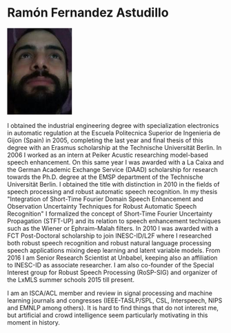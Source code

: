 Ramón Fernandez Astudillo
=========================

<img src="images/photo_2018.jpg">

I obtained the industrial engineering degree with specialization electronics in automatic regulation at the Escuela Politecnica Superior de Ingenieria de Gijon (Spain) in 2005, completing the last year and final thesis of this degree with an Erasmus scholarship at the Technische Universität Berlin. In 2006 I worked as an intern at Peiker Acustic researching model-based speech enhancement. On this same year I was awarded with a La Caixa and the German Academic Exchange Service (DAAD) scholarship for research towards the Ph.D. degree at the EMSP department of the Technische Universität Berlin. I obtained the title with distinction in 2010 in the fields of speech processing and robust automatic speech recognition. In my thesis "Integration of Short-Time Fourier Domain Speech Enhancement and Observation Uncertainty Techniques for Robust Automatic Speech Recognition" I formalized the concept of Short-Time Fourier Uncertainty Propagation (STFT-UP) and its relation to speech enhancement techniques such as the Wiener or Ephraim-Malah filters. In 2010 I was awarded with a FCT Post-Doctoral scholarship to join INESC-ID/L2F where I researched both robust speech recognition and robust natural language processing speech applications mixing deep learning and latent variable models. From 2016 I am Senior Research Scientist at Unbabel, keeping also an affiliation to INESC-ID as associate researcher. I am also co-founder of the Special Interest group for Robust Speech Processing (RoSP-SIG) and organizer of the LxMLS summer schools 2015 till present.

I am an ISCA/ACL member and review in signal processing and machine learning journals and congresses (IEEE-TASLP/SPL, CSL, Interspeech, NIPS and EMNLP among others). It is hard to find things that do not interest me, but artificial and crowd intelligence seem particularly motivating in this moment in history. 
